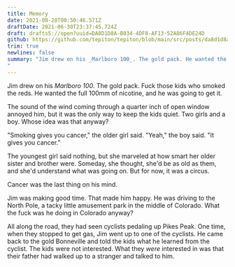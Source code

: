 ```yaml
---
title: Memory
date: 2021-08-28T00:50:46.571Z
draftDate: 2021-06-30T23:37:45.724Z
draft: drafts5://open?uuid=DA8D1D8A-B034-4DF8-AF13-52A86F4DE24D
github: https://github.com/tepiton/tepiton/blob/main/src/posts/da8d1d8a-b034-4df8-af13-52a86f4de24d.md
trim: true
newlines: false
summary: "Jim drew on his _Marlboro 100_. The gold pack. He wanted the full 100mm of nicotine, and he was going to get it.
"
---
```

Jim drew on his _Marlboro 100_. The gold pack. Fuck those kids who smoked the reds. He wanted the full 100mm of nicotine, and he was going to get it.

The sound of the wind coming through a quarter inch of open window annoyed him, but it was the only way to keep the kids quiet.
Two girls and a boy. Whose idea was that anyway?

"Smoking gives you cancer," the older girl said.
"Yeah," the boy said. "It gives you cancer."

The youngest girl said nothing, but she marveled at how smart her older sister and brother were. Someday, she thought, she'd be as old as them, and she'd understand what was going on. But for now, it was a circus.

Cancer was the last thing on his mind.

Jim was making good time. That made him happy.
He was driving to the North Pole,
a tacky little amusement park in the middle of Colorado.
What the fuck was he doing in Colorado anyway?

All along the road, they had seen cyclists pedaling up Pikes Peak.
One time, when they stopped to get gas, Jim went up to one of the cyclists. He came back to the gold Bonneville
and told the kids what he learned from the cyclist.
The kids were not interested.
What they _were_ interested in was
that their father had walked up to a stranger and talked to him.
<!-- excerpt -->
